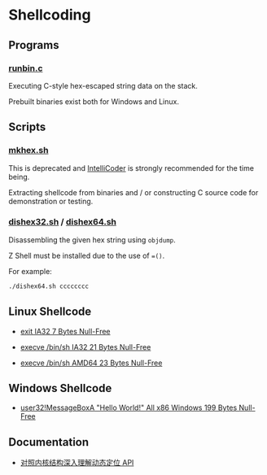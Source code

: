 # Shellcoding


## Programs


### [runbin.c](./utils/runbin.c)

Executing C-style hex-escaped string data on the stack.

Prebuilt binaries exist both for Windows and Linux.


## Scripts


### [mkhex.sh](./historic/mkhex.sh)

This is deprecated
and [IntelliCoder] is strongly recommended for the time being.

Extracting shellcode from binaries
and / or constructing C source code for demonstration or testing.


### [dishex32.sh](./sh/dishex32.sh) / [dishex64.sh](./sh/dishex64.sh)

Disassembling the given hex string using `objdump`.

Z Shell must be installed due to the use of `=()`.

For example:

```bash
./dishex64.sh cccccccc
```


## Linux Shellcode

- [exit IA32 7 Bytes Null-Free](./linux/exit/expert.s)

- [execve /bin/sh IA32 21 Bytes Null-Free](./linux/sh/push.s)

- [execve /bin/sh AMD64 23 Bytes Null-Free](./linux/sh/push64.s)


## Windows Shellcode

- [user32!MessageBoxA "Hello World!" All x86 Windows 199 Bytes Null-Free](./windows/messagebox/messagebox32.asm)


## Documentation

- [对照内核结构深入理解动态定位 API](./doc/api-res-zh_CN.md)


[IntelliCoder]: https://github.com/NoviceLive/intellicoder

